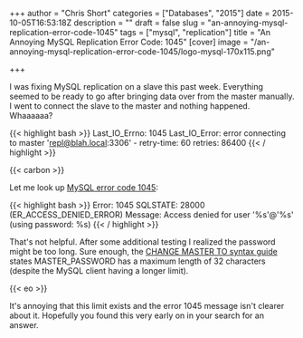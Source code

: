 +++
author = "Chris Short"
categories = ["Databases", "2015"]
date = 2015-10-05T16:53:18Z
description = ""
draft = false
slug = "an-annoying-mysql-replication-error-code-1045"
tags = ["mysql", "replication"]
title = "An Annoying MySQL Replication Error Code: 1045"
[cover]
image = "/an-annoying-mysql-replication-error-code-1045/logo-mysql-170x115.png"

+++

I was fixing MySQL replication on a slave this past week. Everything seemed to be ready to go after bringing data over from the master manually. I went to connect the slave to the master and nothing happened.  Whaaaaaa?

{{< highlight bash >}}
Last_IO_Errno: 1045
Last_IO_Error: error connecting to master 'repl@blah.local:3306' - retry-time: 60 retries: 86400
{{< / highlight >}}

{{< carbon >}}

Let me look up [MySQL error code 1045](https://dev.mysql.com/doc/refman/5.6/en/error-messages-server.html#error_er_access_denied_error):

{{< highlight bash >}}
Error: 1045 SQLSTATE: 28000 (ER_ACCESS_DENIED_ERROR)
    Message: Access denied for user '%s'@'%s' (using password: %s)
{{< / highlight >}}

That's not helpful. After some additional testing I realized the password might be too long. Sure enough, the [CHANGE MASTER TO syntax guide](https://dev.mysql.com/doc/refman/5.6/en/change-master-to.html) states MASTER_PASSWORD has a maximum length of 32 characters (despite the MySQL client having a longer limit).

{{< eo >}}

It's annoying that this limit exists and the error 1045 message isn't clearer about it. Hopefully you found this very early on in your search for an answer.

